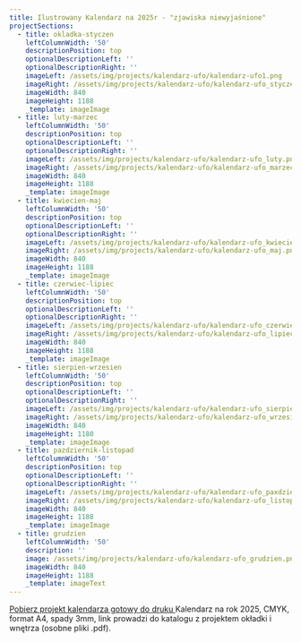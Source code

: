 ```yaml
---
title: Ilustrowany Kalendarz na 2025r - "zjawiska niewyjaśnione"
projectSections:
  - title: okladka-styczen
    leftColumnWidth: '50'
    descriptionPosition: top
    optionalDescriptionLeft: ''
    optionalDescriptionRight: ''
    imageLeft: /assets/img/projects/kalendarz-ufo/kalendarz-ufo1.png
    imageRight: /assets/img/projects/kalendarz-ufo/kalendarz-ufo_styczen.png
    imageWidth: 840
    imageHeight: 1188
    _template: imageImage
  - title: luty-marzec
    leftColumnWidth: '50'
    descriptionPosition: top
    optionalDescriptionLeft: ''
    optionalDescriptionRight: ''
    imageLeft: /assets/img/projects/kalendarz-ufo/kalendarz-ufo_luty.png
    imageRight: /assets/img/projects/kalendarz-ufo/kalendarz-ufo_marzec.png
    imageWidth: 840
    imageHeight: 1188
    _template: imageImage
  - title: kwiecien-maj
    leftColumnWidth: '50'
    descriptionPosition: top
    optionalDescriptionLeft: ''
    optionalDescriptionRight: ''
    imageLeft: /assets/img/projects/kalendarz-ufo/kalendarz-ufo_kwiecien.png
    imageRight: /assets/img/projects/kalendarz-ufo/kalendarz-ufo_maj.png
    imageWidth: 840
    imageHeight: 1188
    _template: imageImage
  - title: czerwiec-lipiec
    leftColumnWidth: '50'
    descriptionPosition: top
    optionalDescriptionLeft: ''
    optionalDescriptionRight: ''
    imageLeft: /assets/img/projects/kalendarz-ufo/kalendarz-ufo_czerwiec.png
    imageRight: /assets/img/projects/kalendarz-ufo/kalendarz-ufo_lipiec.png
    imageWidth: 840
    imageHeight: 1188
    _template: imageImage
  - title: sierpien-wrzesien
    leftColumnWidth: '50'
    descriptionPosition: top
    optionalDescriptionLeft: ''
    optionalDescriptionRight: ''
    imageLeft: /assets/img/projects/kalendarz-ufo/kalendarz-ufo_sierpien.png
    imageRight: /assets/img/projects/kalendarz-ufo/kalendarz-ufo_wrzesien.png
    imageWidth: 840
    imageHeight: 1180
    _template: imageImage
  - title: pazdziernik-listopad
    leftColumnWidth: '50'
    descriptionPosition: top
    optionalDescriptionLeft: ''
    optionalDescriptionRight: ''
    imageLeft: /assets/img/projects/kalendarz-ufo/kalendarz-ufo_paxdziernik.png
    imageRight: /assets/img/projects/kalendarz-ufo/kalendarz-ufo_listopad.png
    imageWidth: 840
    imageHeight: 1188
    _template: imageImage
  - title: grudzien
    leftColumnWidth: '50'
    description: ''
    image: /assets/img/projects/kalendarz-ufo/kalendarz-ufo_grudzien.png
    imageWidth: 840
    imageHeight: 1188
    _template: imageText
---
```


[Pobierz projekt kalendarza gotowy do druku ](https://drive.google.com/drive/folders/1jjGUyNpya8U9SrQ6g532OIwNvDye4dXP?usp=sharing) Kalendarz na rok 2025, CMYK, format A4, spady 3mm, link prowadzi do katalogu z projektem okładki i wnętrza (osobne pliki .pdf).
